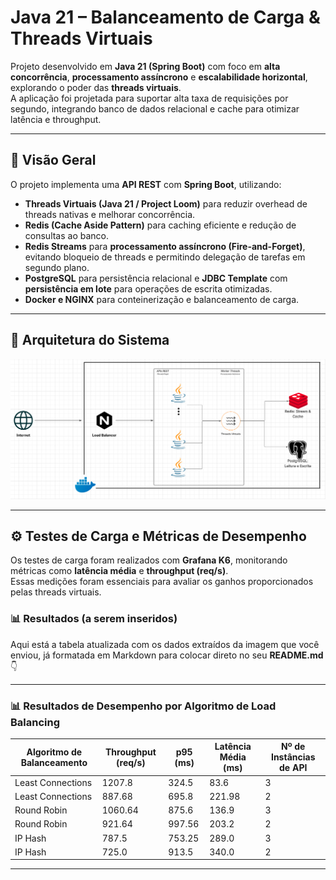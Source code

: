 # Java 21 – Balanceamento de Carga & Threads Virtuais

Projeto desenvolvido em **Java 21 (Spring Boot)** com foco em **alta concorrência**, **processamento assíncrono** e **escalabilidade horizontal**, explorando o poder das **threads virtuais**.  
A aplicação foi projetada para suportar alta taxa de requisições por segundo, integrando banco de dados relacional e cache para otimizar latência e throughput.

---

## 🚀 Visão Geral

O projeto implementa uma **API REST** com **Spring Boot**, utilizando:
- **Threads Virtuais (Java 21 / Project Loom)** para reduzir overhead de threads nativas e melhorar concorrência.  
- **Redis (Cache Aside Pattern)** para caching eficiente e redução de consultas ao banco.  
- **Redis Streams** para **processamento assíncrono (Fire-and-Forget)**, evitando bloqueio de threads e permitindo delegação de tarefas em segundo plano.  
- **PostgreSQL** para persistência relacional e **JDBC Template** com **persistência em lote** para operações de escrita otimizadas.  
- **Docker e NGINX** para conteinerização e balanceamento de carga.  
---

## 🧩 Arquitetura do Sistema

![Arquitetura do Sistema](./assets/architecture.png)

---

## ⚙️ Testes de Carga e Métricas de Desempenho

Os testes de carga foram realizados com **Grafana K6**, monitorando métricas como **latência média** e **throughput (req/s)**.  
Essas medições foram essenciais para avaliar os ganhos proporcionados pelas threads virtuais.

### 📊 Resultados (a serem inseridos)
Aqui está a tabela atualizada com os dados extraídos da imagem que você enviou, já formatada em Markdown para colocar direto no seu **README.md** 👇

---

### 📊 Resultados de Desempenho por Algoritmo de Load Balancing

| Algoritmo de Balanceamento | Throughput (req/s) | p95 (ms) | Latência Média (ms) | Nº de Instâncias de API |
| -------------------------- | ------------------ | -------- | ------------------- | ----------------------- |
| Least Connections          | 1207.8             | 324.5    | 83.6                | 3                       |
| Least Connections          | 887.68             | 695.8    | 221.98              | 2                       |
| Round Robin                | 1060.64            | 875.6    | 136.9               | 3                       |
| Round Robin                | 921.64             | 997.56   | 203.2               | 2                       |
| IP Hash                    | 787.5              | 753.25   | 289.0               | 3                       |
| IP Hash                    | 725.0              | 913.5    | 340.0               | 2                       |

---